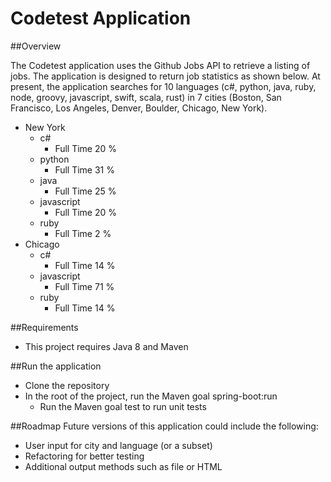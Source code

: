 # Codetest Application

##Overview

The Codetest application uses the Github Jobs API to retrieve a listing of jobs.
The application is designed to return job statistics as shown below. At present, 
the application searches for 10 languages (c#, python, java, ruby, node, groovy, 
javascript, swift, scala, rust) in 7 cities 
(Boston, San Francisco, Los Angeles, Denver, Boulder, Chicago, New York).

- New York
    - c#
		- Full Time    20 %
	- python
		- Full Time    31 %
	- java
		- Full Time    25 %
	- javascript
		- Full Time    20 %
	- ruby
		- Full Time    2 %
- Chicago
	- c#
		- Full Time    14 %
	- javascript
		- Full Time    71 %
	- ruby
		- Full Time    14 %


##Requirements
- This project requires Java 8 and Maven

##Run the application
- Clone the repository
- In the root of the project, run the Maven goal spring-boot:run
    - Run the Maven goal test to run unit tests

##Roadmap
Future versions of this application could include the following:
- User input for city and language (or a subset)
- Refactoring for better testing
- Additional output methods such as file or HTML